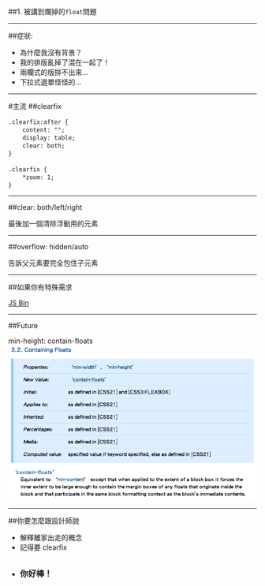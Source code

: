 ##1. 被講到爛掉的`float`問題

---

##症狀:

- 為什麼我沒有背景？
- 我的排版亂掉了混在一起了！
- 兩欄式的版排不出來…
- 下拉式選單怪怪的…

---

#主流
##clearfix

	.clearfix:after {
		content: "";
		display: table;
		clear: both;
	}
	
	.clearfix {
		*zoom: 1;
	}	

---

##clear: both/left/right

最後加一個清除浮動用的元素

---

##overflow: hidden/auto

告訴父元素要完全包住子元素

---

##如果你有特殊需求

<a class="jsbin-embed" href="http://jsbin.com/OrAB/6/embed?html,output">JS Bin</a>

---

##Future

min-height: contain-floats
![contain-float](images/speech/contain-float.png)

---

##你要怎麼跟設計師說
  
<ul>
	<li class="fragment">解釋離家出走的概念</li>
	<li class="fragment">記得要 clearfix</li>
	<li class="fragment" style="line-height:3em"><h3>你好棒！</h3></li>
</ul>
